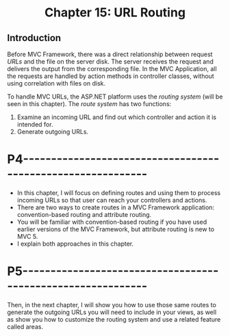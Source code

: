 <h1 align="center">
    Chapter 15: URL Routing
</h1>

## Introduction
Before MVC Framework, there was a direct relationship between request *URLs* and the file on the server disk. The server receives the request and delivers the output from the corresponding file. In the MVC Application, all the requests are handled by action methods in controller classes, without using correlation with files on disk.  

To handle MVC URLs, the ASP.NET platform uses the *routing system* (will be seen in this chapter). The *route system* has two functions:
1. Examine an incoming URL and find out which controller and action it is intended for.
2. Generate outgoing URLs.  

<!--
# Chapter 15: URL Routing
    ## Introduction
-->

# P4------------------------------------------------------------
* In this chapter, I will focus on defining routes and using them to process incoming URLs so that user can reach your controllers and actions.
* There are two ways to create routes in a MVC Framework application: convention-based routing and attribute routing.
* You will be familiar with convention-based routing if you have used earlier versions of the MVC Framework, but attribute routing is new to MVC 5.
* I explain both approaches in this chapter.

# P5------------------------------------------------------------
Then, in the next chapter, I will show you how to use those same routes to generate the outgoing URLs you will need to include in your views, as well as show you how to customize the routing system and use a related feature called areas.